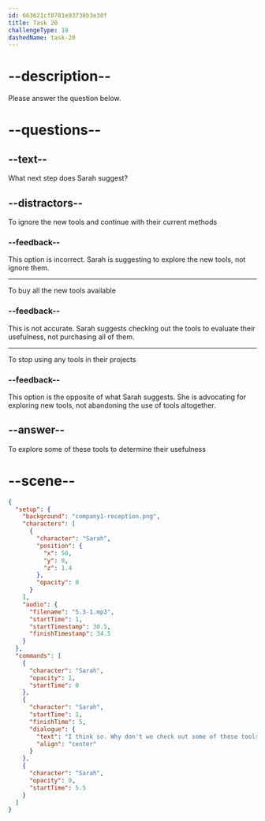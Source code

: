 ```yaml
---
id: 663621cf8781e93738b3e30f
title: Task 20
challengeType: 19
dashedName: task-20
---
```


<!-- (Audio) Sarah: I think so. Why don't we check out some of these tools to see if they can help us? -->

# --description--

Please answer the question below.

# --questions--

## --text--

What next step does Sarah suggest?

## --distractors--

To ignore the new tools and continue with their current methods

### --feedback--

This option is incorrect. Sarah is suggesting to explore the new tools, not ignore them.

---

To buy all the new tools available

### --feedback--

This is not accurate. Sarah suggests checking out the tools to evaluate their usefulness, not purchasing all of them.

---

To stop using any tools in their projects

### --feedback--

This option is the opposite of what Sarah suggests. She is advocating for exploring new tools, not abandoning the use of tools altogether.

## --answer--

To explore some of these tools to determine their usefulness

# --scene--

```json
{
  "setup": {
    "background": "company1-reception.png",
    "characters": [
      {
        "character": "Sarah",
        "position": {
          "x": 50,
          "y": 0,
          "z": 1.4
        },
        "opacity": 0
      }
    ],
    "audio": {
      "filename": "5.3-1.mp3",
      "startTime": 1,
      "startTimestamp": 30.5,
      "finishTimestamp": 34.5
    }
  },
  "commands": [
    {
      "character": "Sarah",
      "opacity": 1,
      "startTime": 0
    },
    {
      "character": "Sarah",
      "startTime": 1,
      "finishTime": 5,
      "dialogue": {
        "text": "I think so. Why don't we check out some of these tools to see if they can help us?",
        "align": "center"
      }
    },
    {
      "character": "Sarah",
      "opacity": 0,
      "startTime": 5.5
    }
  ]
}
```

